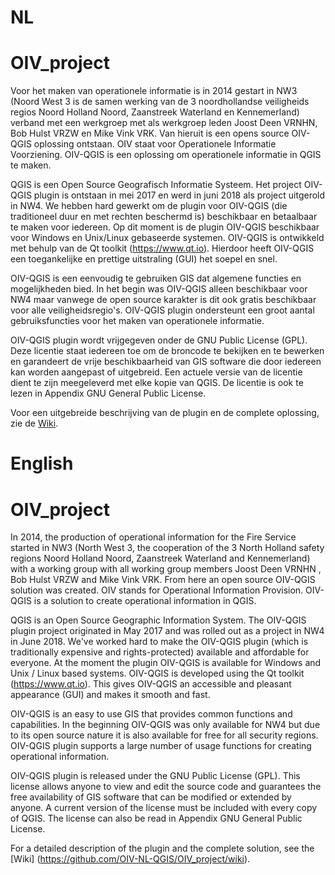 # NL
# OIV_project

Voor het maken van operationele informatie is in 2014 gestart in NW3 (Noord West 3 is de samen werking van de 3 noordhollandse veiligheids regios Noord Holland Noord, Zaanstreek Waterland en Kennemerland) verband met een werkgroep met als werkgroep leden Joost Deen VRNHN, Bob Hulst VRZW en Mike Vink VRK. 
Van hieruit is een opens source OIV-QGIS oplossing ontstaan.
OIV staat voor Operationele Informatie Voorziening.
OIV-QGIS is een oplossing om operationele informatie in QGIS te maken.

QGIS is een Open Source Geografisch Informatie Systeem. Het project OIV-QGIS plugin is ontstaan in mei 2017 en werd in juni 2018 als project uitgerold in NW4. 
We hebben hard gewerkt om de plugin voor OIV-QGIS (die traditioneel duur en met rechten beschermd is) beschikbaar en betaalbaar te maken voor iedereen. 
Op dit moment is de plugin OIV-QGIS beschikbaar voor Windows en Unix/Linux gebaseerde systemen. OIV-QGIS is ontwikkeld met behulp van de Qt toolkit (https://www.qt.io).  Hierdoor heeft OIV-QGIS een toegankelijke en prettige uitstraling (GUI) het soepel en snel.

OIV-QGIS is een eenvoudig te gebruiken GIS dat algemene functies en mogelijkheden bied. In het begin was OIV-QGIS alleen beschikbaar voor NW4 maar vanwege de open source karakter is dit ook gratis beschikbaar voor alle veiligheidsregio's. OIV-QGIS plugin ondersteunt een groot aantal gebruiksfuncties voor het maken van operationele informatie.

OIV-QGIS plugin wordt vrijgegeven onder de GNU Public License (GPL). Deze licentie staat iedereen toe om de broncode te bekijken en te bewerken en garandeert de vrije beschikbaarheid van GIS software die door iedereen kan worden aangepast of uitgebreid. Een actuele versie van de licentie dient te zijn meegeleverd met elke kopie van QGIS. De licentie is ook te lezen in Appendix GNU General Public License.

Voor een uitgebreide beschrijving van de plugin en de complete oplossing, zie de [Wiki](https://github.com/OIV-NL-QGIS/OIV_project/wiki).


# English
# OIV_project

In 2014, the production of operational information for the Fire Service started in NW3 (North West 3, the cooperation of the 3 North Holland safety regions Noord Holland Noord, Zaanstreek Waterland and Kennemerland) with a working group with all working group members Joost Deen VRNHN , Bob Hulst VRZW and Mike Vink VRK.
From here an open source OIV-QGIS solution was created.
OIV stands for Operational Information Provision.
OIV-QGIS is a solution to create operational information in QGIS.

QGIS is an Open Source Geographic Information System. The OIV-QGIS plugin project originated in May 2017 and was rolled out as a project in NW4 in June 2018.
We've worked hard to make the OIV-QGIS plugin (which is traditionally expensive and rights-protected) available and affordable for everyone.
At the moment the plugin OIV-QGIS is available for Windows and Unix / Linux based systems. OIV-QGIS is developed using the Qt toolkit (https://www.qt.io). This gives OIV-QGIS an accessible and pleasant appearance (GUI) and makes it smooth and fast.

OIV-QGIS is an easy to use GIS that provides common functions and capabilities. In the beginning OIV-QGIS was only available for NW4 but due to its open source nature it is also available for free for all security regions. OIV-QGIS plugin supports a large number of usage functions for creating operational information.

OIV-QGIS plugin is released under the GNU Public License (GPL). This license allows anyone to view and edit the source code and guarantees the free availability of GIS software that can be modified or extended by anyone. A current version of the license must be included with every copy of QGIS. The license can also be read in Appendix GNU General Public License.

For a detailed description of the plugin and the complete solution, see the [Wiki] (https://github.com/OIV-NL-QGIS/OIV_project/wiki).
